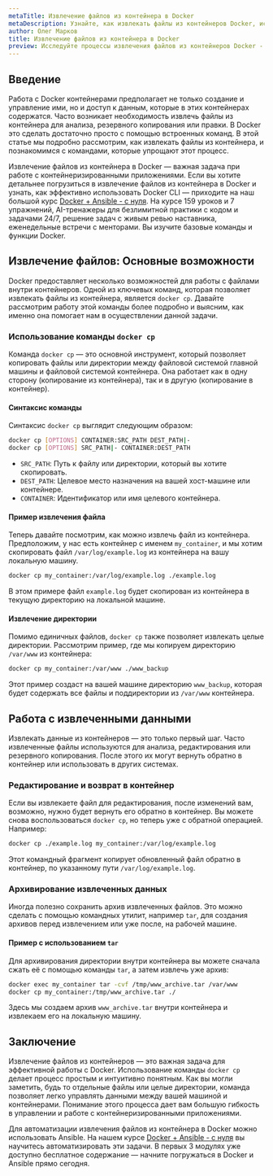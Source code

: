 ```yaml
---
metaTitle: Извлечение файлов из контейнера в Docker
metaDescription: Узнайте, как извлекать файлы из контейнеров Docker, используя возможности Docker CLI - практическое руководство с примерами
author: Олег Марков
title: Извлечение файлов из контейнера в Docker
preview: Исследуйте процессы извлечения файлов из контейнеров Docker - от основ использования команды docker cp до практических примеров. Пошаговое руководство поможет вам освоиться с этой задачей
---
```


## Введение

Работа с Docker контейнерами предполагает не только создание и управление ими, но и доступ к данным, которые в этих контейнерах содержатся. Часто возникает необходимость извлечь файлы из контейнера для анализа, резервного копирования или правки. В Docker это сделать достаточно просто с помощью встроенных команд. В этой статье мы подробно рассмотрим, как извлекать файлы из контейнера, и познакомимся с командами, которые упрощают этот процесс.

Извлечение файлов из контейнера в Docker — важная задача при работе с контейнеризированными приложениями. Если вы хотите детальнее погрузиться в извлечение файлов из контейнера в Docker и узнать, как эффективно использовать Docker CLI — приходите на наш большой курс [Docker + Ansible - с нуля](https://purpleschool.ru/course/docker). На курсе 159 уроков и 7 упражнений, AI-тренажеры для безлимитной практики с кодом и задачами 24/7, решение задач с живым ревью наставника, еженедельные встречи с менторами. Вы изучите базовые команды и функции Docker.

## Извлечение файлов: Основные возможности

Docker предоставляет несколько возможностей для работы с файлами внутри контейнеров. Одной из ключевых команд, которая позволяет извлекать файлы из контейнера, является `docker cp`. Давайте рассмотрим работу этой команды более подробно и выясним, как именно она помогает нам в осуществлении данной задачи.

### Использование команды `docker cp`

Команда `docker cp` — это основной инструмент, который позволяет копировать файлы или директории между файловой системой главной машины и файловой системой контейнера. Она работает как в одну сторону (копирование из контейнера), так и в другую (копирование в контейнер).

#### Синтаксис команды

Синтаксис `docker cp` выглядит следующим образом:

```bash
docker cp [OPTIONS] CONTAINER:SRC_PATH DEST_PATH|-
docker cp [OPTIONS] SRC_PATH|- CONTAINER:DEST_PATH
```

- `SRC_PATH`: Путь к файлу или директории, который вы хотите скопировать.
- `DEST_PATH`: Целевое место назначения на вашей хост-машине или контейнере.
- `CONTAINER`: Идентификатор или имя целевого контейнера.

#### Пример извлечения файла

Теперь давайте посмотрим, как можно извлечь файл из контейнера. Предположим, у нас есть контейнер с именем `my_container`, и мы хотим скопировать файл `/var/log/example.log` из контейнера на вашу локальную машину.

```bash
docker cp my_container:/var/log/example.log ./example.log
```

В этом примере файл `example.log` будет скопирован из контейнера в текущую директорию на локальной машине.

#### Извлечение директории

Помимо единичных файлов, `docker cp` также позволяет извлекать целые директории. Рассмотрим пример, где мы копируем директорию `/var/www` из контейнера:

```bash
docker cp my_container:/var/www ./www_backup
```

Этот пример создаст на вашей машине директорию `www_backup`, которая будет содержать все файлы и поддиректории из `/var/www` контейнера.

## Работа с извлеченными данными

Извлекать данные из контейнеров — это только первый шаг. Часто извлеченные файлы используются для анализа, редактирования или резервного копирования. После этого их могут вернуть обратно в контейнер или использовать в других системах.

### Редактирование и возврат в контейнер

Если вы извлекаете файл для редактирования, после изменений вам, возможно, нужно будет вернуть его обратно в контейнер. Вы можете снова воспользоваться `docker cp`, но теперь уже с обратной операцией. Например:

```bash
docker cp ./example.log my_container:/var/log/example.log
```

Этот командный фрагмент копирует обновленный файл обратно в контейнер, по указанному пути `/var/log/example.log`.

### Архивирование извлеченных данных

Иногда полезно сохранить архив извлеченных файлов. Это можно сделать с помощью командных утилит, например `tar`, для создания архивов перед извлечением или уже после, на рабочей машине.

#### Пример с использованием `tar`

Для архивирования директории внутри контейнера вы можете сначала сжать её с помощью команды `tar`, а затем извлечь уже архив:

```bash
docker exec my_container tar -cvf /tmp/www_archive.tar /var/www
docker cp my_container:/tmp/www_archive.tar ./
```

Здесь мы создаем архив `www_archive.tar` внутри контейнера и извлекаем его на локальную машину.

## Заключение

Извлечение файлов из контейнеров — это важная задача для эффективной работы с Docker. Использование команды `docker cp` делает процесс простым и интуитивно понятным. Как вы могли заметить, будь то отдельные файлы или целые директории, команда позволяет легко управлять данными между вашей машиной и контейнерами. Понимание этого процесса дает вам большую гибкость в управлении и работе с контейнеризированными приложениями.

Для автоматизации извлечения файлов из контейнера в Docker можно использовать Ansible. На нашем курсе [Docker + Ansible - с нуля](https://purpleschool.ru/course/docker) вы научитесь автоматизировать эти задачи. В первых 3 модулях уже доступно бесплатное содержание — начните погружаться в Docker и Ansible прямо сегодня.
